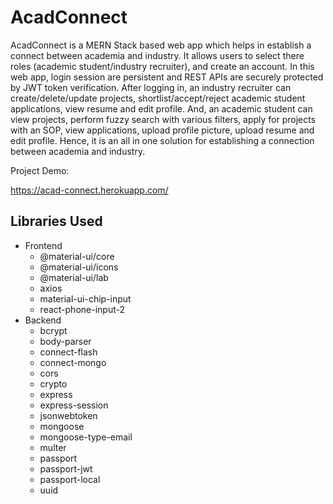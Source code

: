 # AcadConnect

AcadConnect is a MERN Stack based web app which helps in establish a connect between academia and industry. It allows users to select there roles (academic student/industry recruiter), and create an account. In this web app, login session are persistent and REST APIs are securely protected by JWT token verification. After logging in, an industry recruiter can create/delete/update projects, shortlist/accept/reject academic student applications, view resume and edit profile. And, an academic student can view projects, perform fuzzy search with various filters, apply for projects with an SOP, view applications, upload profile picture, upload resume and edit profile. Hence, it is an all in one solution for establishing a connection between academia and industry.

Project Demo: 

https://acad-connect.herokuapp.com/


## Libraries Used

- Frontend
  - @material-ui/core
  - @material-ui/icons
  - @material-ui/lab
  - axios
  - material-ui-chip-input
  - react-phone-input-2
- Backend
  - bcrypt
  - body-parser
  - connect-flash
  - connect-mongo
  - cors
  - crypto
  - express
  - express-session
  - jsonwebtoken
  - mongoose
  - mongoose-type-email
  - multer
  - passport
  - passport-jwt
  - passport-local
  - uuid
